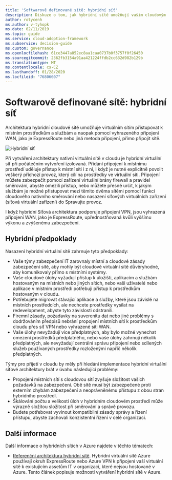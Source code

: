 ```yaml
---
title: 'Softwarově definované sítě: hybridní síť'
description: Diskuze o tom, jak hybridní sítě umožňují vašim cloudovým virtuálním sítím připojovat se k místním prostředkům.
author: rotycenh
ms.author: v-tyhopk
ms.date: 02/11/2019
ms.topic: guide
ms.service: cloud-adoption-framework
ms.subservice: decision-guide
ms.custom: governance
ms.openlocfilehash: 61ce3447a852ec8aa1caa0737b0f3757f0f26450
ms.sourcegitcommit: 2362fb3154a91aa421224ffdb2cc632d982b129b
ms.translationtype: MT
ms.contentlocale: cs-CZ
ms.lasthandoff: 01/28/2020
ms.locfileid: "76806607"
---
```

# <a name="software-defined-networking-hybrid-network"></a>Softwarově definované sítě: hybridní síť

Architektura hybridní cloudové sítě umožňuje virtuálním sítím přistupovat k místním prostředkům a službám a naopak pomocí vyhrazeného připojení WAN, jako je ExpressRoute nebo jiná metoda připojení, přímo připojit sítě.

![Hybridní síť](https://docs.microsoft.com/azure/architecture/reference-architectures/hybrid-networking/images/expressroute.png)

Při vytváření architektury nativní virtuální sítě v cloudu je hybridní virtuální síť při počátečním vytvoření izolovaná. Přidání připojení k místnímu prostředí uděluje přístup k místní síti i z ní, i když je nutné explicitně povolit veškerý příchozí provoz, který cílí na prostředky ve virtuální síti. Připojení můžete zabezpečit pomocí zařízení virtuální brány firewall a pravidel směrování, abyste omezili přístup, nebo můžete přesně určit, k jakým službám je možné přistupovat mezi těmito dvěma sítěmi pomocí funkcí cloudového nativního směrování nebo nasazení síťových virtuálních zařízení (síťová virtuální zařízení) do Spravujte provoz.

I když hybridní Síťová architektura podporuje připojení VPN, jsou vyhrazená připojení WAN, jako je ExpressRoute, upřednostňovaná kvůli vyššímu výkonu a zvýšenému zabezpečení.

## <a name="hybrid-assumptions"></a>Hybridní předpoklady

Nasazení hybridní virtuální sítě zahrnuje tyto předpoklady:

- Vaše týmy zabezpečení IT zarovnaly místní a cloudové zásady zabezpečení sítě, aby mohly být cloudové virtuální sítě důvěryhodné, aby komunikovaly přímo s místními systémy.
- Vaše cloudové úlohy vyžadují přístup k úložišti, aplikacím a službám hostovaným na místních nebo jiných sítích, nebo vaši uživatelé nebo aplikace v místním prostředí potřebují přístup k prostředkům hostovaným v cloudu.
- Potřebujete migrovat stávající aplikace a služby, které jsou závislé na místních prostředcích, ale nechcete prostředky vysílat na redevelopment, abyste tyto závislosti odstranili.
- Firemní zásady, požadavky na suverenitu dat nebo jiné problémy s dodržováním předpisů nebrání propojení místních sítí k prostředkům cloudu přes síť VPN nebo vyhrazené síti WAN.
- Vaše úlohy nevyžadují více předplatných, aby bylo možné vynechat omezení prostředků předplatného, nebo vaše úlohy zahrnují několik předplatných, ale nevyžadují centrální správu připojení nebo sdílených služeb používaných prostředky rozloženými napříč několik předplatných.

Týmy pro přijetí v cloudu by měly při hledání implementace hybridní virtuální síťové architektury brát v úvahu následující problémy:

- Propojení místních sítí s cloudovou sítí zvyšuje složitost vašich požadavků na zabezpečení. Obě sítě musí být zabezpečené proti externím chybám zabezpečení a neoprávněnému přístupu z obou stran hybridního prostředí.
- Škálování počtu a velikosti úloh v hybridním cloudovém prostředí může výrazně složitou složitost při směrování a správě provozu.
- Budete potřebovat vyvinout kompatibilní zásady správy a řízení přístupu, abyste zachovali konzistentní řízení v celé organizaci.

## <a name="learn-more"></a>Další informace

Další informace o hybridních sítích v Azure najdete v těchto tématech:

- [Referenční architektura hybridní sítě](https://docs.microsoft.com/azure/architecture/reference-architectures/hybrid-networking/expressroute). Hybridní virtuální sítě Azure používají okruh ExpressRoute nebo Azure VPN k připojení vaší virtuální sítě k existujícím assetům IT v organizaci, které nejsou hostované v Azure. Tento článek popisuje možnosti vytváření hybridní sítě v Azure.
